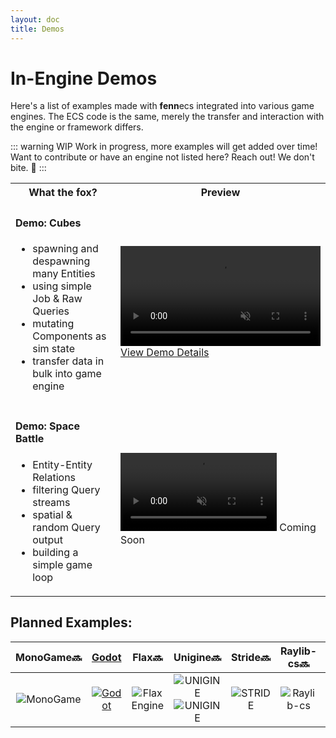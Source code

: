 ```yaml
---
layout: doc
title: Demos
---
```


# In-Engine Demos
 
 Here's a list of examples made with **fenn**ecs integrated into various game engines. The ECS code is the same, merely the transfer and interaction with the engine or framework differs.

 ::: warning WIP
Work in progress, more examples will get added over time! Want to contribute or have an engine not listed here? Reach out! We don't bite. 🦊
:::
 
<table>
    <tr>
        <th>
            What the fox?
        </th>
        <th>
            Preview
        </th>
    </tr>
    <tr>
        <td style="width: 50%">
            <h4>Demo: Cubes</h4>
            <ul>
            <li>spawning and despawning many Entities</li>        
            <li>using simple Job & Raw Queries</li>
            <li>mutating Components as sim state</li>
            <li>transfer data in bulk into game engine</li>
            </ul>
        </td>
        <td style>
            <a href="DemoCubes.html">
            <video muted autoplay loop width=320px>
            <source src="https://fennecs.tech/video/fennecs-godot-democubes-thumb.mp4" type="video/mp4"/>
            Your browser does not support the video tag.
            </video>
            View Demo Details</a>
        </td>
    </tr>
    <tr>
        <td>
        <h4>Demo: Space Battle</h4>
            <ul>
            <li>Entity-Entity Relations</li>        
            <li>filtering Query streams</li>
            <li>spatial & random Query output</li>
            <li>building a simple game loop</li>
            </ul>
        </td>
        <td>
            <video muted autoplay loop width=250px>
            <source src="https://fennecs.tech/video/fennecs-comingsoon.mp4" type="video/mp4"/>
            Your browser does not support the video tag.
            </video>
            Coming Soon
        </td>
    </tr>
</table>



## Planned Examples:
| MonoGame🔜 |[Godot](https://github.com/thygrrr/fennecs/tree/main/demos/example-godot) | Flax🔜 | Unigine🔜 | Stride🔜| Raylib-cs🔜 |  NeoAxis🔜 |
|:--------------:|:-------------------------------------------------------------------------------------------------------------:|:--------------:|:--------------:|:--------------:|:--------------:|:--------------:|
|![MonoGame](https://fennecs.tech/img/logo-monogame-80.png) | [![Godot](https://fennecs.tech/img/logo-godot-80.png)](https://github.com/thygrrr/fennecs/tree/main/demos/example-godot) | ![Flax Engine](https://fennecs.tech/img/logo-flax-80.png) | ![UNIGINE](https://fennecs.tech/img/logo-unigine-80-darkmode.png#gh-dark-mode-only)![UNIGINE](https://fennecs.tech/img/logo-unigine-80-lightmode.png#gh-light-mode-only) | ![STRIDE](https://fennecs.tech/img/logo-stride-80.png) |  ![Raylib-cs](https://fennecs.tech/img/logo-raylib-80.png) | ![NeoAxis Engine](https://fennecs.tech/img/logo-neoaxis-80-darkmode.png#gh-dark-mode-only)![NeoAxis Engine](https://fennecs.tech/img/logo-neoaxis-80-lightmode.png#gh-light-mode-only) | 
